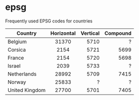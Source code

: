 # epsg

Frequently used EPSG codes for countries

| Country       | Horizontal    | Vertical | Compound |
| ------------- |:-------------:| --------:|----------:
| Belgium       | 31370         | 5710     | ?        |
| Corsica       | 2154          | 5721     | 5699     |
| France        | 2154          | 5720     | 5698     |
| Israel        | 2039          | 5733     | ?        |
| Netherlands   | 28992         | 5709     | 7415     |
| Norway        | 25833         |  ?       | ?        |
| United Kingdom| 27700         | 5701     | 7405     |
